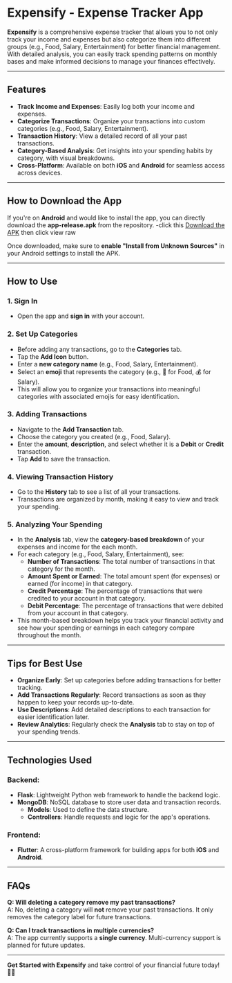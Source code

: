 # Expensify - Expense Tracker App

**Expensify** is a comprehensive expense tracker that allows you to not only track your income and expenses but also categorize them into different groups (e.g., Food, Salary, Entertainment) for better financial management. With detailed analysis, you can easily track spending patterns on monthly bases and make informed decisions to manage your finances effectively.

---

## Features

- **Track Income and Expenses**: Easily log both your income and expenses.
- **Categorize Transactions**: Organize your transactions into custom categories (e.g., Food, Salary, Entertainment).
- **Transaction History**: View a detailed record of all your past transactions.
- **Category-Based Analysis**: Get insights into your spending habits by category, with visual breakdowns.
- **Cross-Platform**: Available on both **iOS** and **Android** for seamless access across devices.

---

## How to Download the App

If you're on **Android** and would like to install the app, you can directly download the **app-release.apk** from the repository.
-click this [Download the APK](https://github.com/sujannani/Expensify/blob/main/app-release.apk) then click view raw

Once downloaded, make sure to **enable "Install from Unknown Sources"** in your Android settings to install the APK.

---

## How to Use

### 1. **Sign In**
   - Open the app and **sign in** with your account.

### 2. **Set Up Categories**
   - Before adding any transactions, go to the **Categories** tab.
   - Tap the **Add Icon** button.
   - Enter a **new category name** (e.g., Food, Salary, Entertainment).
   - Select an **emoji** that represents the category (e.g., 🍔 for Food, 💰 for Salary).
   - This will allow you to organize your transactions into meaningful categories with associated emojis for easy identification.

### 3. **Adding Transactions**
   - Navigate to the **Add Transaction** tab.
   - Choose the category you created (e.g., Food, Salary).
   - Enter the **amount**, **description**, and select whether it is a **Debit** or **Credit** transaction.
   - Tap **Add** to save the transaction.

### 4. **Viewing Transaction History**
   - Go to the **History** tab to see a list of all your transactions.
   - Transactions are organized by month, making it easy to view and track your spending.

### 5. **Analyzing Your Spending**
   - In the **Analysis** tab, view the **category-based breakdown** of your expenses and income for the each month.
   - For each category (e.g., Food, Salary, Entertainment), see:
     - **Number of Transactions**: The total number of transactions in that category for the month.
     - **Amount Spent or Earned**: The total amount spent (for expenses) or earned (for income) in that category.
     - **Credit Percentage**: The percentage of transactions that were credited to your account in that category.
     - **Debit Percentage**: The percentage of transactions that were debited from your account in that category.
   - This month-based breakdown helps you track your financial activity and see how your spending or earnings in each category compare throughout the month.

---

## Tips for Best Use

- **Organize Early**: Set up categories before adding transactions for better tracking.
- **Add Transactions Regularly**: Record transactions as soon as they happen to keep your records up-to-date.
- **Use Descriptions**: Add detailed descriptions to each transaction for easier identification later.
- **Review Analytics**: Regularly check the **Analysis** tab to stay on top of your spending trends.

---

## Technologies Used

### Backend:
- **Flask**: Lightweight Python web framework to handle the backend logic.
- **MongoDB**: NoSQL database to store user data and transaction records.
  - **Models**: Used to define the data structure.
  - **Controllers**: Handle requests and logic for the app's operations.

### Frontend:
- **Flutter**: A cross-platform framework for building apps for both **iOS** and **Android**.

---

## FAQs

**Q: Will deleting a category remove my past transactions?**  
A: No, deleting a category will **not** remove your past transactions. It only removes the category label for future transactions.

**Q: Can I track transactions in multiple currencies?**  
A: The app currently supports a **single currency**. Multi-currency support is planned for future updates.

---

**Get Started with Expensify** and take control of your financial future today! 🚀💸
